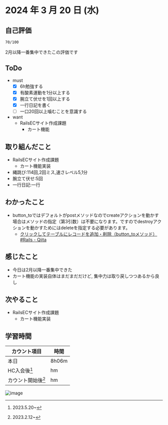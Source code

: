 # 2024 年 3 月 20 日 (水)

## 自己評価
```
70/100
```
2月以降一番集中できたこの評価です

## ToDo
- must
  - [x] 6h勉強する
  - [x] 有酸素運動を1分以上する
  - [x] 腕立て伏せを1回以上する
  - [x] 一行日記を書く
  - [ ] 一口20回以上噛むことを意識する
- want
  - RailsECサイト作成課題
    - カート機能

## 取り組んだこと
- RailsECサイト作成課題
  - カート機能実装
- 縄跳び:114回,2回ミス,速さレベル5,1分
- 腕立て伏せ:5回
- 一行日記:一行

## わかったこと
- button_toではデフォルトがpostメソッドなのでcreateアクションを動かす場合はメソッドの指定（第3引数）は不要になります。ですのでdestroyアクションを動かすためにはdeleteを指定する必要があります。
  - [クリックしてテーブルにレコードを追加・削除（button_toメソッド） #Rails - Qiita](https://qiita.com/koki_73/items/ad5dd32bb3879c1faf6b)

## 感じたこと
- 今日は2月以降一番集中できた
- カート機能の実装自体はまだまだだけど, 集中力は取り戻しつつあるから良し

## 次やること
- RailsECサイト作成課題
  - カート機能実装

## 学習時間
|カウント項目|時間|
|----|----|
|本日 |8h06m|
|HC入会後[^1]|hm|
|カウント開始後[^2]|hm|

[^1]: 2023.5.20~
[^2]: 2023.2.12~

![image](https://github.com/nil-ramuda/daily_report/assets/94735931/199fbb2f-c4e9-4361-a87f-cc7aa9256147)
